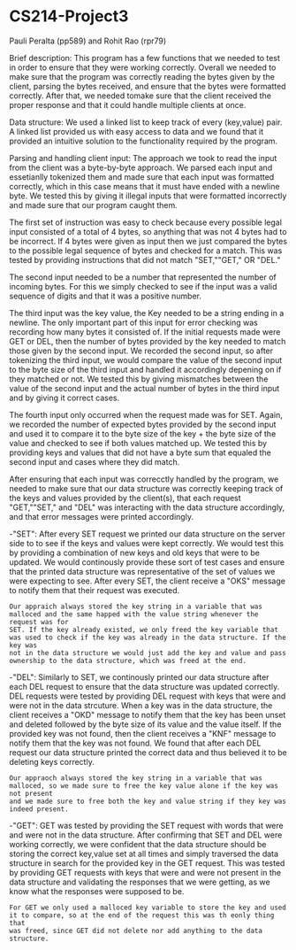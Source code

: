 # CS214-Project3
Pauli Peralta (pp589) and Rohit Rao (rpr79)

Brief description:
This program has a few functions that we needed to test in order to ensure that they were working correctly. Overall we needed to make sure that the program
was correctly reading the bytes given by the client, parsing the bytes received, and ensure that the bytes were formatted correctly. After that, we needed tomake sure that the client received the proper response and that it could handle multiple clients at once. 

Data structure:
We used a linked list to keep track of every (key,value) pair. A linked list provided us with easy access to data and we found that it provided an
intuitive solution to the functionality required by the program.

Parsing and handling client input:
The approach we took to read the input from the client was a byte-by-byte approach. We parsed each input and essetianlly tokenized them and made sure
that each input was formatted correctly, which in this case means that it must have ended with a newline byte. We tested this by giving it illegal 
inputs that were formatted incorrectly and made sure that our program caught them.
	
The first set of instruction was easy to check because every possible legal input consisted of a total of 4 bytes, so anything that was not 4 bytes
had to be incorrect. If 4 bytes were given as input then we just compared the bytes to the possible legal sequence of bytes and checked for a match.
This was tested by providing instructions that did not match "SET,""GET," OR "DEL."
	
The second input needed to be a number that represented the number of incoming bytes. For this we simply checked to see if the input was a valid 
sequence of digits and that it was a positive number.
	
The third input was the key value, the Key needed to be a string ending in a newline. The only important part of this input for error checking was
recording how many bytes it consisted of. If the initial requests made were GET or DEL, then the number of bytes provided by the key needed to
match those given by the second input. We recorded the second input, so after tokenizing the third input, we would compare the value of the 
second input to the byte size of the third input and handled it accordingly depening on if they matched or not. We tested this by giving 
mismatches between the value of the second input and the actual number of bytes in the third input and by giving it correct cases.

The fourth input only occurred when the request made was for SET. Again, we recorded the number of expected bytes provided by the second input
and used it to compare it to the byte size of the key + the byte size of the value and checked to see if both values matched up. We tested this by
providing keys and values that did not have a byte sum that equaled the second input and cases where they did match. 

After ensuring that each input was correcctly handled by the program, we needed to make sure that our data structure was correctly keeping track of the keys and values provided by the client(s), that  each request "GET,""SET," and "DEL" was interacting with the data structure accordingly, and that error messages were printed accordingly.

-"SET":
	After every SET request we printed our data structure on the server side to to see if the keys and values were kept correctly. We would test this
	by providing a combination of new keys and old keys that were to be updated. We would continously provide these sort of test cases and ensure that
	the printed data structure was representative of the set of values we were expecting to see. After every SET, the client receive a "OKS" message to
	notify them that their request was executed.

	Our appraich always stored the key string in a variable that was malloced and the same happed with the value string whenever the request was for 
	SET. If the key already existed, we only freed the key variable that was used to check if the key was already in the data structure. If the key was
	not in the data structure we would just add the key and value and pass ownership to the data structure, which was freed at the end.

-"DEL": 
	Similarly to SET, we continously printed our data structure after each DEL request to ensure that the data structure was updated correctly. DEL 
	requests were tested by providing DEL request with keys that were and were not in the data strcuture. When a key was in the data structure, the
	client receives a "OKD" message to notify them that the key has been unset and deleted followed by the byte size of its value and the value itself.
	If the provided key was not found, then the client receives a "KNF" message to notify them that the key was not found. We found that after each
	DEL request our data structure printed the correct data and thus believed it to be deleting keys correctly.

	Our appraoch always stored the key string in a variable that was malloced, so we made sure to free the key value alone if the key was not present 
	and we made sure to free both the key and value string if they key was indeed present.

-"GET":
	GET was tested by providing the SET request with words that were and were not in the data structure. After confirming that SET and DEL were working
	correctly, we were confident that the data structure should be storing the correct key,value set at all times and simply traversed the data 
	structure in search for the provided key in the GET request. This was tested by providing GET requests with keys that were and were not present in
	the data structure and validating the responses that we were getting, as we know what the responses were supposed to be.	 

	For GET we only used a malloced key variable to store the key and used it to compare, so at the end of the request this was th eonly thing that
	was freed, since GET did not delete nor add anything to the data structure.
